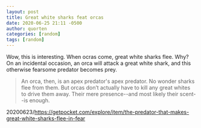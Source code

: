 ```yaml
---
layout: post
title: Great white sharks feat orcas
date: 2020-06-25 21:11 -0500
author: quorten
categories: [random]
tags: [random]
---
```


Wow, this is interesting.  When ocras come, great white sharks flee.
Why?  On an incidental occasion, an orca will attack a great white
shark, and this otherwise fearsome predator becomes prey.

> An orca, then, is an apex predator's apex predator. No wonder sharks
> flee from them. But orcas don’t actually have to kill any great
> whites to drive them away. Their mere presence--and most likely
> their scent--is enough.

20200623/https://getpocket.com/explore/item/the-predator-that-makes-great-white-sharks-flee-in-fear
